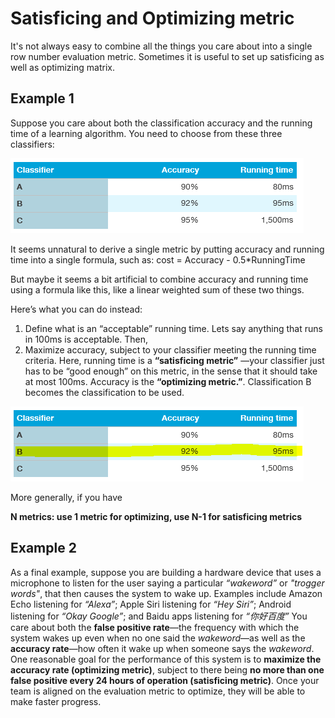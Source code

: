 # Satisficing and Optimizing metric

It's not always easy to combine all the things you care about into a single row number evaluation metric. Sometimes it is useful to set up satisficing as well as optimizing matrix.

## Example 1
Suppose you care about both the classification accuracy and the running time of a learning algorithm. You need to choose from these three classifiers:

![](images/058-optimizing-metric-07bc29fb.png)

It seems unnatural to derive a single metric by putting accuracy and running time into a single formula, such as:
cost = Accuracy - 0.5*RunningTime

But maybe it seems a bit artificial to combine accuracy and running time using a formula like this, like a linear weighted sum of these two things.

Here’s what you can do instead:
1. Define what is an “acceptable” running time. Lets say anything that runs in 100ms is acceptable. Then,
2. Maximize accuracy, subject to your classifier meeting the running time criteria. Here, running time is a **“satisficing metric”** —your classifier just has to be “good enough” on this metric, in the sense that it should take at most 100ms. Accuracy is the **“optimizing metric.”**. Classification B becomes the classification to be used.

![](images/058-optimizing-metric-f555e138.png)

More generally, if you have

**N metrics: use 1 metric for optimizing, use N-1 for satisficing metrics**

## Example 2

As a final example, suppose you are building a hardware device that uses a microphone to listen for the user saying a particular _“wakeword”_ or _"trogger words"_, that then causes the system to wake up. Examples include Amazon Echo listening for _“Alexa”_; Apple Siri listening for _“Hey Siri”_; Android listening for _“Okay Google”_; and Baidu apps listening for _“你好百度”_ You care about both the **false positive rate**—the frequency with which the system wakes up even when no one said the _wakeword_—as well as the **accuracy rate**—how often it wake up when someone says the _wakeword_. One reasonable goal for the performance of this system is to **maximize the accuracy rate (optimizing metric)**, subject to there being **no more than one false positive every 24 hours of operation (satisficing metric)**.
Once your team is aligned on the evaluation metric to optimize, they will be able to make faster progress.

